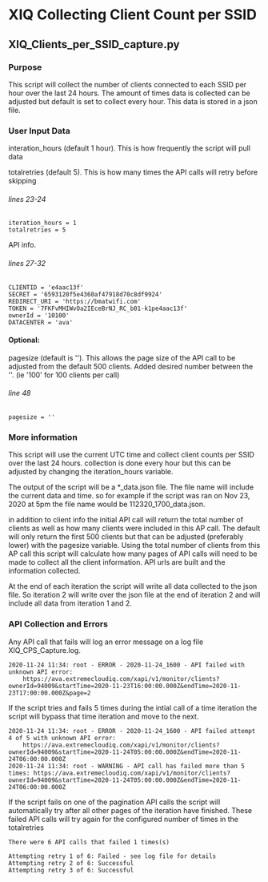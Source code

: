 # XIQ Collecting Client Count per SSID
## XIQ_Clients_per_SSID_capture.py
### Purpose
This script will collect the number of clients connected to each SSID per hour over the last 24 hours. The amount of times data is collected can be adjusted but default is set to collect every hour. This data is stored in a json file.
### User Input Data
interation_hours (default 1 hour). This is how frequently the script will pull data

totalretries (default 5). This is how many times the API calls will retry before skipping

###### lines 23-24
```
iteration_hours = 1
totalretries = 5
```
API info.

###### lines 27-32
```
CLIENTID = 'e4aac13f'
SECRET = '6593120f5e4360af47918d70c8df9924'
REDIRECT_URI = 'https://bmatwifi.com'
TOKEN = '7FKFvMHIWvOa2IEceBrNJ_RC_b01-k1pe4aac13f'
ownerId = '10100'
DATACENTER = 'ava'
```
#### Optional: 
pagesize (default is ''). This allows the page size of the API call to be adjusted from the default 500 clients. Added desired number between the ''. (ie '100' for 100 clients per call)

###### line 48
```
pagesize = ''
```

### More information
This script will use the current UTC time and collect client counts per SSID over the last 24 hours. collection is done every hour but this can be adjusted by changing the iteration_hours variable. 

The output of the script will be a *_data.json file. The file name will include the current data and time. so for example if the script was ran on Nov 23, 2020 at 5pm the file name would be 112320_1700_data.json.

in addition to client info the initial API call will return the total number of clients as well as how many clients were included in this AP call. The default will only return the first 500 clients but that can be adjusted (preferably lower) with the pagesize variable. Using the total number of clients from this AP call this script will calculate how many pages of API calls will need to be made to collect all the client information. API urls are built and the information collected. 

At the end of each iteration the script will write all data collected to the json file. So iteration 2 will write over the json file at the end of iteration 2 and will include all data from iteration 1 and 2. 


### API Collection and Errors
Any API call that fails will log an error message on a log file XIQ_CPS_Capture.log. 
```
2020-11-24 11:34: root - ERROR - 2020-11-24_1600 - API failed with unknown API error:
 	https://ava.extremecloudiq.com/xapi/v1/monitor/clients?ownerId=94009&startTime=2020-11-23T16:00:00.000Z&endTime=2020-11-23T17:00:00.000Z&page=2
```

If the script tries and fails 5 times during the intial call of a time iteration the script will bypass that time iteration and move to the next. 
```
2020-11-24 11:34: root - ERROR - 2020-11-24_1600 - API failed attempt 4 of 5 with unknown API error:
 	https://ava.extremecloudiq.com/xapi/v1/monitor/clients?ownerId=94009&startTime=2020-11-24T05:00:00.000Z&endTime=2020-11-24T06:00:00.000Z
2020-11-24 11:34: root - WARNING - API call has failed more than 5 times: https://ava.extremecloudiq.com/xapi/v1/monitor/clients?ownerId=94009&startTime=2020-11-24T05:00:00.000Z&endTime=2020-11-24T06:00:00.000Z
```

If the script fails on one of the pagination API calls the script will automatically try after all other pages of the iteration have finished. These failed API calls will try again for the configured number of times in the totalretries
```
There were 6 API calls that failed 1 times(s)

Attempting retry 1 of 6: Failed - see log file for details
Attempting retry 2 of 6: Successful
Attempting retry 3 of 6: Successful
```
